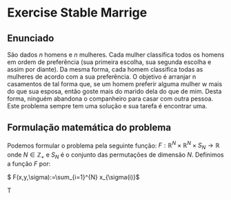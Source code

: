 # Exercise Stable Marrige

## Enunciado

São dados $n$ homens e $n$ mulheres. Cada mulher classifica todos os homens em ordem de preferência (sua primeira escolha, sua segunda escolha e assim por diante). Da mesma forma, cada homem classifica todas as mulheres de acordo com a sua preferência. O objetivo é arranjar n casamentos de tal forma que, se um homem preferir alguma mulher w mais do que sua esposa, então goste mais do marido dela do que de mim. Desta forma, ninguém abandona o companheiro para casar com outra pessoa. Este problema sempre tem uma solução e sua tarefa é encontrar uma.

## Formulação matemática do problema

Podemos formular o problema pela seguinte função: $F:\mathbb{R}^N\times\mathbb{R}^N\times S_N\rightarrow\mathbb{R}$ onde $N\in\mathbb{Z}_+$ e $S_N$ é o conjunto das permutações de dimensão $N$. Definimos a função $F$ por:

$ F(x,y,\sigma):=\sum_{i=1}^{N} x_{\sigma(i)}$

T
